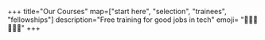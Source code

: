+++
title="Our Courses"
map=["start here", "selection", "trainees", "fellowships"]
description="Free training for good jobs in tech"
emoji= "🧑🏿‍🏫👨🏽‍🎓"
+++

